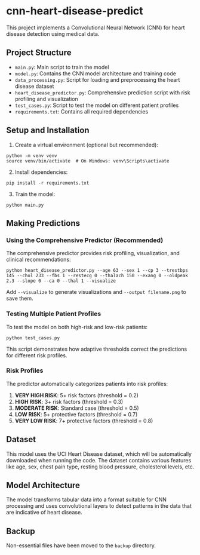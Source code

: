 # cnn-heart-disease-predict

This project implements a Convolutional Neural Network (CNN) for heart disease detection using medical data.

## Project Structure
- `main.py`: Main script to train the model
- `model.py`: Contains the CNN model architecture and training code
- `data_processing.py`: Script for loading and preprocessing the heart disease dataset
- `heart_disease_predictor.py`: Comprehensive prediction script with risk profiling and visualization
- `test_cases.py`: Script to test the model on different patient profiles
- `requirements.txt`: Contains all required dependencies

## Setup and Installation

1. Create a virtual environment (optional but recommended):
```
python -m venv venv
source venv/bin/activate  # On Windows: venv\Scripts\activate
```

2. Install dependencies:
```
pip install -r requirements.txt
```

3. Train the model:
```
python main.py
```

## Making Predictions

### Using the Comprehensive Predictor (Recommended)

The comprehensive predictor provides risk profiling, visualization, and clinical recommendations:

```
python heart_disease_predictor.py --age 63 --sex 1 --cp 3 --trestbps 145 --chol 233 --fbs 1 --restecg 0 --thalach 150 --exang 0 --oldpeak 2.3 --slope 0 --ca 0 --thal 1 --visualize
```

Add `--visualize` to generate visualizations and `--output filename.png` to save them.

### Testing Multiple Patient Profiles

To test the model on both high-risk and low-risk patients:

```
python test_cases.py
```

This script demonstrates how adaptive thresholds correct the predictions for different risk profiles.

### Risk Profiles

The predictor automatically categorizes patients into risk profiles:

1. **VERY HIGH RISK**: 5+ risk factors (threshold = 0.2)
2. **HIGH RISK**: 3+ risk factors (threshold = 0.3)
3. **MODERATE RISK**: Standard case (threshold = 0.5)
4. **LOW RISK**: 5+ protective factors (threshold = 0.7)
5. **VERY LOW RISK**: 7+ protective factors (threshold = 0.8)

## Dataset
This model uses the UCI Heart Disease dataset, which will be automatically downloaded when running the code. The dataset contains various features like age, sex, chest pain type, resting blood pressure, cholesterol levels, etc.

## Model Architecture
The model transforms tabular data into a format suitable for CNN processing and uses convolutional layers to detect patterns in the data that are indicative of heart disease.

## Backup
Non-essential files have been moved to the `backup` directory.

